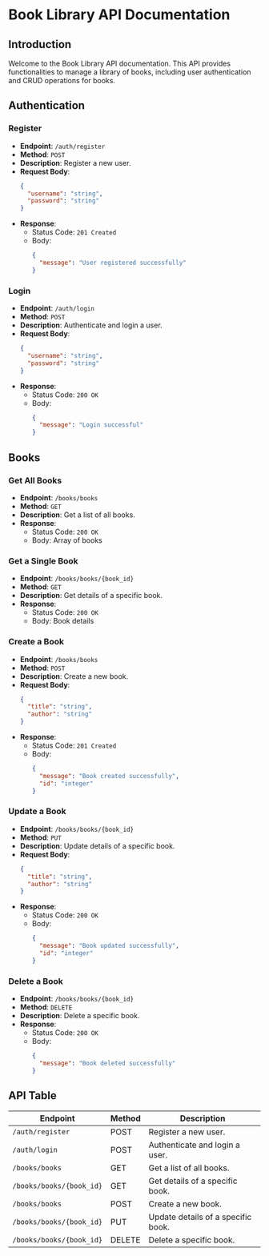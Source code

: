 # Book Library API Documentation

## Introduction

Welcome to the Book Library API documentation. This API provides functionalities to manage a library of books, including user authentication and CRUD operations for books.

## Authentication

### Register

- **Endpoint**: `/auth/register`
- **Method**: `POST`
- **Description**: Register a new user.
- **Request Body**:
  ```json
  {
    "username": "string",
    "password": "string"
  }
  ```
- **Response**:
  - Status Code: `201 Created`
  - Body:
    ```json
    {
      "message": "User registered successfully"
    }
    ```

### Login

- **Endpoint**: `/auth/login`
- **Method**: `POST`
- **Description**: Authenticate and login a user.
- **Request Body**:
  ```json
  {
    "username": "string",
    "password": "string"
  }
  ```
- **Response**:
  - Status Code: `200 OK`
  - Body:
    ```json
    {
      "message": "Login successful"
    }
    ```

## Books

### Get All Books

- **Endpoint**: `/books/books`
- **Method**: `GET`
- **Description**: Get a list of all books.
- **Response**:
  - Status Code: `200 OK`
  - Body: Array of books

### Get a Single Book

- **Endpoint**: `/books/books/{book_id}`
- **Method**: `GET`
- **Description**: Get details of a specific book.
- **Response**:
  - Status Code: `200 OK`
  - Body: Book details

### Create a Book

- **Endpoint**: `/books/books`
- **Method**: `POST`
- **Description**: Create a new book.
- **Request Body**:
  ```json
  {
    "title": "string",
    "author": "string"
  }
  ```
- **Response**:
  - Status Code: `201 Created`
  - Body:
    ```json
    {
      "message": "Book created successfully",
      "id": "integer"
    }
    ```

### Update a Book

- **Endpoint**: `/books/books/{book_id}`
- **Method**: `PUT`
- **Description**: Update details of a specific book.
- **Request Body**:
  ```json
  {
    "title": "string",
    "author": "string"
  }
  ```
- **Response**:
  - Status Code: `200 OK`
  - Body:
    ```json
    {
      "message": "Book updated successfully",
      "id": "integer"
    }
    ```

### Delete a Book

- **Endpoint**: `/books/books/{book_id}`
- **Method**: `DELETE`
- **Description**: Delete a specific book.
- **Response**:
  - Status Code: `200 OK`
  - Body:
    ```json
    {
      "message": "Book deleted successfully"
    }
    ```

## API Table

| Endpoint | Method | Description |
|----------|--------|-------------|
| `/auth/register` | POST | Register a new user. |
| `/auth/login` | POST | Authenticate and login a user. |
| `/books/books` | GET | Get a list of all books. |
| `/books/books/{book_id}` | GET | Get details of a specific book. |
| `/books/books` | POST | Create a new book. |
| `/books/books/{book_id}` | PUT | Update details of a specific book. |
| `/books/books/{book_id}` | DELETE | Delete a specific book. |

